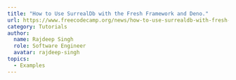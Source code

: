 ```yaml
---
title: "How to Use SurrealDb with the Fresh Framework and Deno."
url: https://www.freecodecamp.org/news/how-to-use-surrealdb-with-fresh-framework/
category: Tutorials
author:
  name: Rajdeep Singh
  role: Software Engineer
  avatar: rajdeep-singh
topics:
  - Examples
---
```


